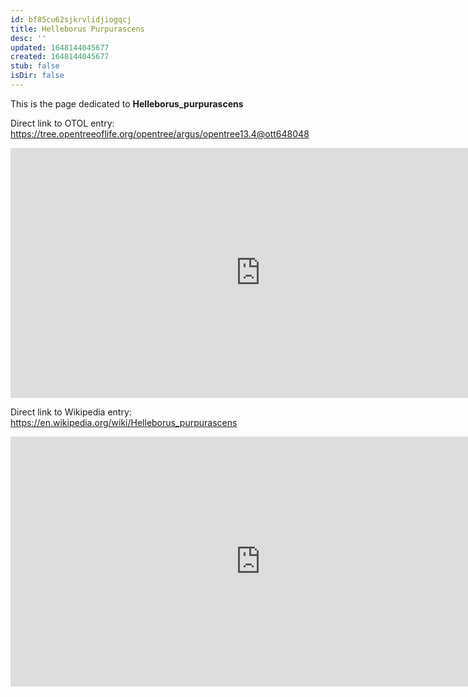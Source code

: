 ```yaml
---
id: bf85cu62sjkrvlidjiogqcj
title: Helleborus Purpurascens
desc: ''
updated: 1648144045677
created: 1648144045677
stub: false
isDir: false
---
```

This is the page dedicated to **Helleborus_purpurascens**


Direct link to OTOL entry: https://tree.opentreeoflife.org/opentree/argus/opentree13.4@ott648048



<html>
    <body>
    <iframe src="https://tree.opentreeoflife.org/opentree/argus/opentree13.4@ott648048"
    width="800" height="400" frameborder="0" allowfullscreen> </iframe>
    </body>
</html>
    


Direct link to Wikipedia entry: https://en.wikipedia.org/wiki/Helleborus_purpurascens



<html>
    <body>
    <iframe src="https://en.wikipedia.org/wiki/Helleborus_purpurascens"
    width="800" height="400" frameborder="0" allowfullscreen> </iframe>
    </body>
</html>
    
